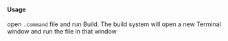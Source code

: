 

#### Usage
open `.command` file and run Build. The build system will open a new Terminal window and run the file in that window
